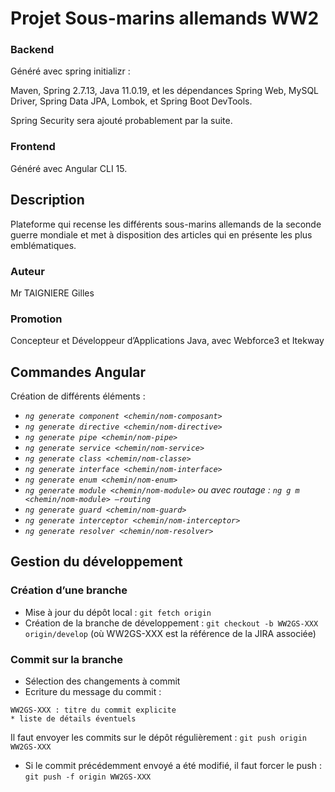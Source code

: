 # Projet Sous-marins allemands WW2

### Backend

Généré avec spring initializr :

Maven, Spring 2.7.13, Java 11.0.19, et les dépendances Spring Web, MySQL Driver, Spring Data JPA, Lombok, et Spring Boot DevTools.

Spring Security sera ajouté probablement par la suite.

### Frontend

Généré avec Angular CLI 15.

## Description

Plateforme qui recense les différents sous-marins allemands de la seconde guerre mondiale et met à disposition des articles qui en présente les plus emblématiques.

### Auteur

Mr TAIGNIERE Gilles

### Promotion

Concepteur et Développeur d’Applications Java, avec Webforce3 et Itekway

## Commandes Angular

Création de différents éléments :

- *`ng generate component <chemin/nom-composant>`*
- *`ng generate directive <chemin/nom-directive>`*
- *`ng generate pipe <chemin/nom-pipe>`*
- *`ng generate service <chemin/nom-service>`*
- *`ng generate class <chemin/nom-classe>`*
- *`ng generate interface <chemin/nom-interface>`*
- *`ng generate enum <chemin/nom-enum>`*
- *`ng generate module <chemin/nom-module>` ou avec routage : `ng g m <chemin/nom-module> —routing`*
- *`ng generate guard <chemin/nom-guard>`*
- *`ng generate interceptor <chemin/nom-interceptor>`*
- *`ng generate resolver <chemin/nom-resolver>`*

## Gestion du développement

### Création d’une branche

- Mise à jour du dépôt local : `git fetch origin`
- Création de la branche de développement : `git checkout -b WW2GS-XXX origin/develop` (où WW2GS-XXX est la référence de la JIRA associée)

### Commit sur la branche

- Sélection des changements à commit
- Ecriture du message du commit :

```
WW2GS-XXX : titre du commit explicite
* liste de détails éventuels
```

Il faut envoyer les commits sur le dépôt régulièrement : `git push origin WW2GS-XXX`

- Si le commit précédemment envoyé a été modifié, il faut forcer le push : `git push -f origin WW2GS-XXX`
